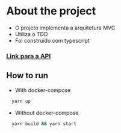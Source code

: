 # About the project
- O projeto implementa a arquitetura MVC
- Utiliza o TDD
- Foi construído com typescript

### [**Link para a API**](https://enem-api-ts.herokuapp.com/questions)

## How to run

- With docker-compose
```sh
  yarn up
```

- Without docker-compose
```sh
  yarn build && yarn start
```